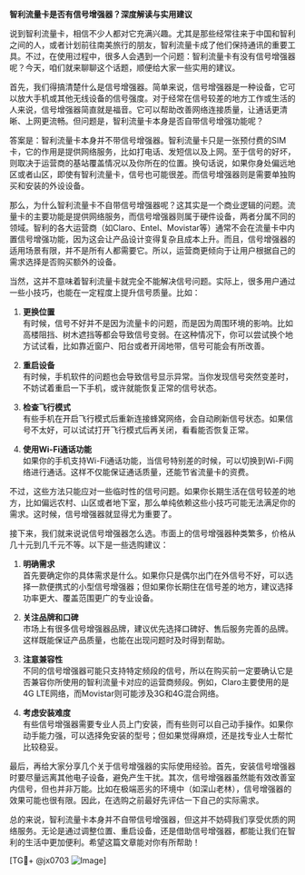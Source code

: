 **智利流量卡是否有信号增强器？深度解读与实用建议**

说到智利流量卡，相信不少人都对它充满兴趣。尤其是那些经常往来于中国和智利之间的人，或者计划前往南美旅行的朋友，智利流量卡成了他们保持通讯的重要工具。不过，在使用过程中，很多人会遇到一个问题：智利流量卡有没有信号增强器呢？今天，咱们就来聊聊这个话题，顺便给大家一些实用的建议。

首先，我们得搞清楚什么是信号增强器。简单来说，信号增强器是一种设备，它可以放大手机或其他无线设备的信号强度。对于经常在信号较差的地方工作或生活的人来说，信号增强器简直就是福音。它可以帮助改善网络连接质量，让通话更清晰、上网更流畅。但问题是，智利流量卡本身是否自带信号增强功能呢？

答案是：智利流量卡本身并不带信号增强器。智利流量卡只是一张预付费的SIM卡，它的作用是提供网络服务，比如打电话、发短信以及上网。至于信号的好坏，则取决于运营商的基站覆盖情况以及你所在的位置。换句话说，如果你身处偏远地区或者山区，即使有智利流量卡，信号也可能很差。而信号增强器则是需要单独购买和安装的外设设备。

那么，为什么智利流量卡不自带信号增强器呢？这其实是一个商业逻辑的问题。流量卡的主要功能是提供网络服务，而信号增强器则属于硬件设备，两者分属不同的领域。智利的各大运营商（如Claro、Entel、Movistar等）通常不会在流量卡中内置信号增强功能，因为这会让产品设计变得复杂且成本上升。而且，信号增强器的适用场景有限，并不是所有人都需要它。所以，运营商更倾向于让用户根据自己的需求选择是否购买额外的设备。

当然，这并不意味着智利流量卡就完全不能解决信号问题。实际上，很多用户通过一些小技巧，也能在一定程度上提升信号质量。比如：

1. **更换位置**  
有时候，信号不好并不是因为流量卡的问题，而是因为周围环境的影响。比如高楼阻挡、树木遮挡等都会导致信号变弱。在这种情况下，你可以尝试换个地方试试看，比如靠近窗户、阳台或者开阔地带，信号可能会有所改善。

2. **重启设备**  
有时候，手机软件的问题也会导致信号显示异常。当你发现信号突然变差时，不妨试着重启一下手机，或许就能恢复正常的信号状态。

3. **检查飞行模式**  
有些手机在开启飞行模式后重新连接蜂窝网络，会自动刷新信号状态。如果信号不太好，可以试试打开飞行模式后再关闭，看看能否恢复正常。

4. **使用Wi-Fi通话功能**  
如果你的手机支持Wi-Fi通话功能，当信号特别差的时候，可以切换到Wi-Fi网络进行通话。这样不仅能保证通话质量，还能节省流量卡的资费。

不过，这些方法只能应对一些临时性的信号问题。如果你长期生活在信号较差的地方，比如偏远农村、山区或者地下室，那么单纯依赖这些小技巧可能无法满足你的需求。这时候，信号增强器就显得尤为重要了。

接下来，我们就来说说信号增强器怎么选。市面上的信号增强器种类繁多，价格从几十元到几千元不等。以下是一些选购建议：

1. **明确需求**  
首先要确定你的具体需求是什么。如果你只是偶尔出门在外信号不好，可以选择一款便携式的小型信号增强器；但如果你长期住在信号差的地方，建议选择功率更大、覆盖范围更广的专业设备。

2. **关注品牌和口碑**  
市场上有很多信号增强器品牌，建议优先选择口碑好、售后服务完善的品牌。这样既能保证产品质量，也能在出现问题时及时得到帮助。

3. **注意兼容性**  
不同的信号增强器可能只支持特定频段的信号，所以在购买前一定要确认它是否兼容你所使用的智利流量卡对应的运营商频段。例如，Claro主要使用的是4G LTE网络，而Movistar则可能涉及3G和4G混合网络。

4. **考虑安装难度**  
有些信号增强器需要专业人员上门安装，而有些则可以自己动手操作。如果你动手能力强，可以选择免安装的型号；但如果觉得麻烦，还是找专业人士帮忙比较稳妥。

最后，再给大家分享几个关于信号增强器的实际使用经验。首先，安装信号增强器时要尽量远离其他电子设备，避免产生干扰。其次，信号增强器虽然能有效改善室内信号，但也并非万能。比如在极端恶劣的环境中（如深山老林），信号增强器的效果可能也很有限。因此，在选购之前最好先评估一下自己的实际需求。

总的来说，智利流量卡本身并不自带信号增强器，但这并不妨碍我们享受优质的网络服务。无论是通过调整位置、重启设备，还是借助信号增强器，都能让我们在智利的生活中更加便利。希望这篇文章能对你有所帮助！

[TG💪+ @jx0703 ![Image](https://github.com/user-attachments/assets/dbca1d08-cadb-493c-b0ec-ad6f7a83f270)]